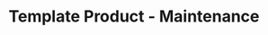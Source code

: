 ---
permalink: /product-documents/template-product/nist-800-53/ma/
layout: control_response
title: Template Product - Maintenance
category: Product Documents
lead: |
  Control responses for NIST 800-53 rev4.
subnav:
  data: components.template-product.policies.MA-Maintenance.component
  href: ['#%', control_key]
  text: control_key
product_info:
  name: Template Product
  opencontrol_component: template-product
  control_family: MA-Maintenance
---